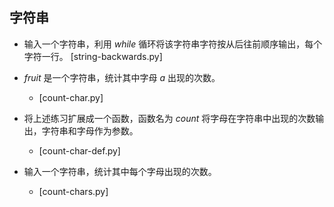 

## 字符串

* 输入一个字符串，利用 *while* 循环将该字符串字符按从后往前顺序输出，每个字符一行。
    [string-backwards.py]
    
* *fruit* 是一个字符串，统计其中字母 *a* 出现的次数。
    * [count-char.py]
* 将上述练习扩展成一个函数，函数名为 *count*  将字母在字符串中出现的次数输出，字符串和字母作为参数。
    * [count-char-def.py]
 
* 输入一个字符串，统计其中每个字母出现的次数。    
    * [count-chars.py]